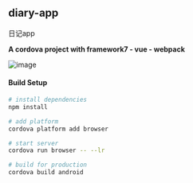 ## diary-app
日记app

**A cordova project with framework7 - vue - webpack**

![image](http://github.com/zhongchengjie/diary-app/raw/master/)

#### Build Setup

``` bash
# install dependencies
npm install

# add platform
cordova platform add browser

# start server
cordova run browser -- --lr

# build for production
cordova build android
```
